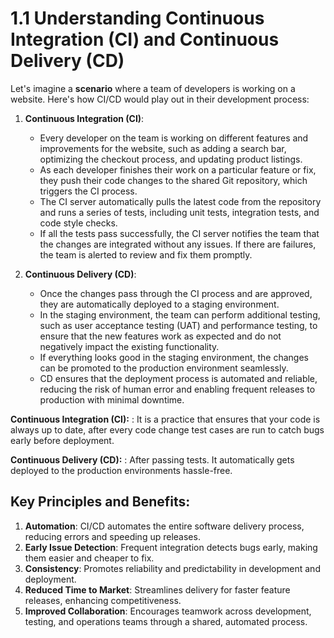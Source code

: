 # 1.1 Understanding Continuous Integration (CI) and Continuous Delivery (CD)

Let's imagine a **scenario** where a team of developers is working on a website. Here's how CI/CD would play out in their development process:

1.  **Continuous Integration (CI)**:

    - Every developer on the team is working on different features and improvements for the website, such as adding a search bar, optimizing the checkout process, and updating product listings.
    - As each developer finishes their work on a particular feature or fix, they push their code changes to the shared Git repository, which triggers the CI process.
    - The CI server automatically pulls the latest code from the repository and runs a series of tests, including unit tests, integration tests, and code style checks.
    - If all the tests pass successfully, the CI server notifies the team that the changes are integrated without any issues. If there are failures, the team is alerted to review and fix them promptly.

2.  **Continuous Delivery (CD)**:

    - Once the changes pass through the CI process and are approved, they are automatically deployed to a staging environment.
    - In the staging environment, the team can perform additional testing, such as user acceptance testing (UAT) and performance testing, to ensure that the new features work as expected and do not negatively impact the existing functionality.
    - If everything looks good in the staging environment, the changes can be promoted to the production environment seamlessly.
    - CD ensures that the deployment process is automated and reliable, reducing the risk of human error and enabling frequent releases to production with minimal downtime.

**Continuous Integration (CI):**
: It is a practice that ensures that your code is always up to date, after every code change test cases are run to catch bugs early before deployment.

**Continuous Delivery (CD):**
: After passing tests. It automatically gets deployed to the production environments hassle-free.

## Key Principles and Benefits:

1.  **Automation**: CI/CD automates the entire software delivery process, reducing errors and speeding up releases.
2.  **Early Issue Detection**: Frequent integration detects bugs early, making them easier and cheaper to fix.
3.  **Consistency**: Promotes reliability and predictability in development and deployment.
4.  **Reduced Time to Market**: Streamlines delivery for faster feature releases, enhancing competitiveness.
5.  **Improved Collaboration**: Encourages teamwork across development, testing, and operations teams through a shared, automated process.
